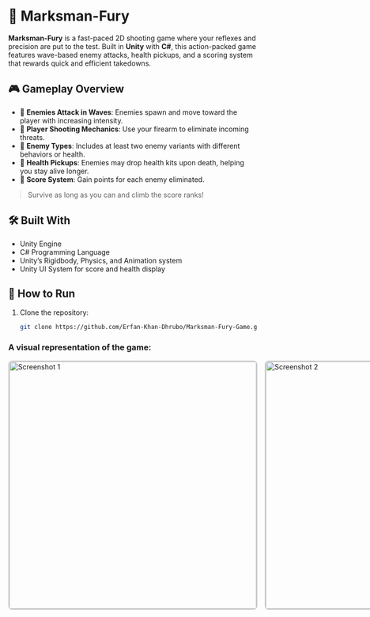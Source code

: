 # 🎯 Marksman-Fury

**Marksman-Fury** is a fast-paced 2D shooting game where your reflexes and precision are put to the test. Built in **Unity** with **C#**, this action-packed game features wave-based enemy attacks, health pickups, and a scoring system that rewards quick and efficient takedowns.

## 🎮 Gameplay Overview

- 👾 **Enemies Attack in Waves**: Enemies spawn and move toward the player with increasing intensity.
- 🔫 **Player Shooting Mechanics**: Use your firearm to eliminate incoming threats.
- 🧟 **Enemy Types**: Includes at least two enemy variants with different behaviors or health.
- 💉 **Health Pickups**: Enemies may drop health kits upon death, helping you stay alive longer.
- 🧠 **Score System**: Gain points for each enemy eliminated.

> Survive as long as you can and climb the score ranks!

## 🛠️ Built With

- Unity Engine  
- C# Programming Language  
- Unity’s Rigidbody, Physics, and Animation system  
- Unity UI System for score and health display

## 🚀 How to Run

1. Clone the repository:
   ```bash
   git clone https://github.com/Erfan-Khan-Dhrubo/Marksman-Fury-Game.git


### A visual representation of the game:

<div style="display: flex; gap: 15px;">
  <img src="./game visualization/Screenshot 1.png" alt="Screenshot 1" width="500" style="border: 2px solid #ccc; border-radius: 8px;">
  <img src="./game visualization/Screenshot 2.png" alt="Screenshot 2" width="500" style="border: 2px solid #ccc; border-radius: 8px;">
  <img src="./game visualization/Screenshot 3.png" alt="Screenshot 3" width="500" style="border: 2px solid #ccc; border-radius: 8px;">
  <img src="./game visualization/Screenshot 4.png" alt="Screenshot 4" width="500" style="border: 2px solid #ccc; border-radius: 8px;">
</div>

